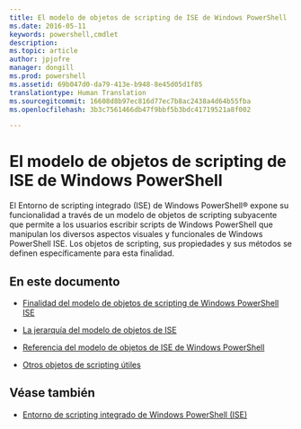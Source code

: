```yaml
---
title: El modelo de objetos de scripting de ISE de Windows PowerShell
ms.date: 2016-05-11
keywords: powershell,cmdlet
description: 
ms.topic: article
author: jpjofre
manager: dongill
ms.prod: powershell
ms.assetid: 69b047d0-da79-413e-b948-8e45d05d1f85
translationtype: Human Translation
ms.sourcegitcommit: 16608d8b97ec816d77ec7b8ac2438a4d64b55fba
ms.openlocfilehash: 3b3c7561466db47f9bbf5b3bdc41719521a8f002

---
```


# El modelo de objetos de scripting de ISE de Windows PowerShell
  El Entorno de scripting integrado (ISE) de Windows PowerShell® expone su funcionalidad a través de un modelo de objetos de scripting subyacente que permite a los usuarios escribir scripts de Windows PowerShell que manipulan los diversos aspectos visuales y funcionales de Windows PowerShell ISE. Los objetos de scripting, sus propiedades y sus métodos se definen específicamente para esta finalidad.

## En este documento

-   [Finalidad del modelo de objetos de scripting de Windows PowerShell ISE](Purpose-of-the-Windows-PowerShell-ISE-Scripting-Object-Model.md)

-   [La jerarquía del modelo de objetos de ISE](The-ISE-Object-Model-Hierarchy.md)

-   [Referencia del modelo de objetos de ISE de Windows PowerShell](Windows-PowerShell-ISE-Object-Model-Reference.md)

-   [Otros objetos de scripting útiles](../../getting-started/cookbooks/Other-Useful-Scripting-Objects.md)

## Véase también
- [Entorno de scripting integrado de Windows PowerShell &#40;ISE&#41;](../../getting-started/fundamental/Windows-PowerShell-Integrated-Scripting-Environment--ISE-.md)

  



<!--HONumber=Oct16_HO2-->


